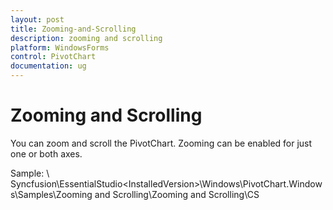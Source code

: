 ```yaml
---
layout: post
title: Zooming-and-Scrolling
description: zooming and scrolling
platform: WindowsForms
control: PivotChart
documentation: ug
---
```


# Zooming and Scrolling

You can zoom and scroll the PivotChart. Zooming can be enabled for just one or both axes. 

Sample: <InstalledLocation>\ Syncfusion\EssentialStudio\<InstalledVersion>\Windows\PivotChart.Windows\Samples\Zooming and Scrolling\Zooming and Scrolling\CS